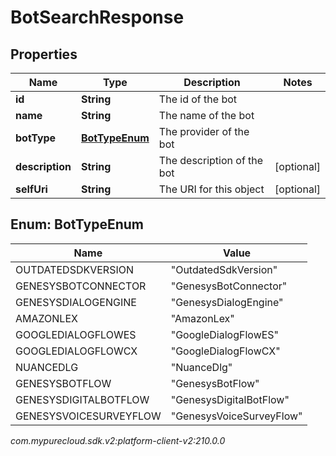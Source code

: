 # BotSearchResponse


## Properties

| Name | Type | Description | Notes |
| ------------ | ------------- | ------------- | ------------- |
| **id** | **String** | The id of the bot |  |
| **name** | **String** | The name of the bot |  |
| **botType** | [**BotTypeEnum**](#Enum--BotTypeEnum) | The provider of the bot |  |
| **description** | **String** | The description of the bot |  [optional] |
| **selfUri** | **String** | The URI for this object |  [optional] |


## Enum: BotTypeEnum

| Name | Value |
| ---- | ----- |
| OUTDATEDSDKVERSION | &quot;OutdatedSdkVersion&quot; | 
| GENESYSBOTCONNECTOR | &quot;GenesysBotConnector&quot; | 
| GENESYSDIALOGENGINE | &quot;GenesysDialogEngine&quot; | 
| AMAZONLEX | &quot;AmazonLex&quot; | 
| GOOGLEDIALOGFLOWES | &quot;GoogleDialogFlowES&quot; | 
| GOOGLEDIALOGFLOWCX | &quot;GoogleDialogFlowCX&quot; | 
| NUANCEDLG | &quot;NuanceDlg&quot; | 
| GENESYSBOTFLOW | &quot;GenesysBotFlow&quot; | 
| GENESYSDIGITALBOTFLOW | &quot;GenesysDigitalBotFlow&quot; | 
| GENESYSVOICESURVEYFLOW | &quot;GenesysVoiceSurveyFlow&quot; | 




_com.mypurecloud.sdk.v2:platform-client-v2:210.0.0_
